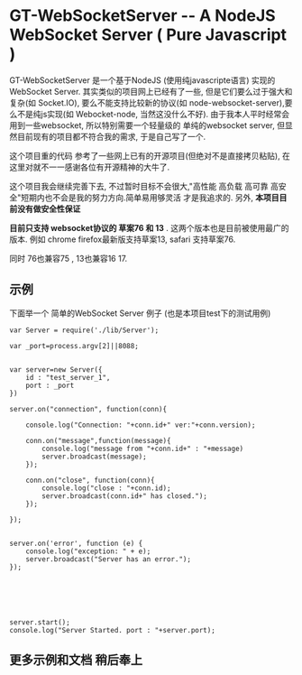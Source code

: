 GT-WebSocketServer -- A NodeJS WebSocket Server  ( Pure Javascript )
=========================

GT-WebSocketServer 是一个基于NodeJS (使用纯javascripte语言) 实现的 WebSocket Server.
其实类似的项目网上已经有了一些, 但是它们要么过于强大和复杂(如 Socket.IO), 要么不能支持比较新的协议(如 node-websocket-server),要么不是纯js实现(如 Webocket-node, 当然这没什么不好).
由于我本人平时经常会用到一些websocket, 所以特别需要一个轻量级的 单纯的websocket server, 但显然目前现有的项目都不符合我的需求, 于是自己写了一个.

这个项目重的代码 参考了一些网上已有的开源项目(但绝对不是直接拷贝粘贴), 在这里对就不一一感谢各位有开源精神的大牛了.

这个项目我会继续完善下去, 不过暂时目标不会很大,"高性能 高负载 高可靠 高安全"短期内也不会是我的努力方向.简单易用够灵活 才是我追求的. 另外, **本项目目前没有做安全性保证** 


**目前只支持 websocket协议的 草案76 和 13** .
这两个版本也是目前被使用最广的版本. 例如 chrome firefox最新版支持草案13, safari 支持草案76.

同时 76也兼容75 , 13也兼容16 17.



示例
-----------------
下面举一个 简单的WebSocket Server 例子 (也是本项目test下的测试用例)
 


	var Server = require('./lib/Server');

	var _port=process.argv[2]||8088;


	var server=new Server({
		id : "test_server_1",
		port : _port
	})

	server.on("connection", function(conn){
		
		console.log("Connection: "+conn.id+" ver:"+conn.version);

		conn.on("message",function(message){
			console.log("message from "+conn.id+" : "+message)
			server.broadcast(message);
		});

		conn.on("close", function(conn){
			console.log("close : "+conn.id);
			server.broadcast(conn.id+" has closed.");
		});

	});


	server.on('error', function (e) {
		console.log("exception: " + e);
		server.broadcast("Server has an error.");
	});






	server.start();
	console.log("Server Started. port : "+server.port);

	


更多示例和文档 稍后奉上
--------------------



